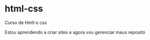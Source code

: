 # html-css
 Curso de Hmtl e css

 Estou aprendendo a criar sites e agora vou gerenciar meus repositó
